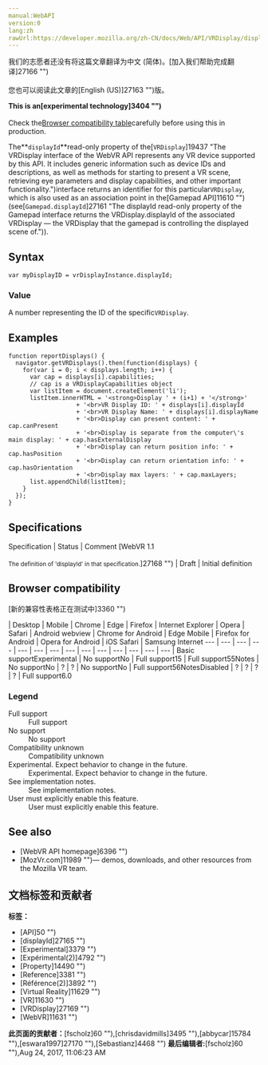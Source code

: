```yaml
---
manual:WebAPI
version:0
lang:zh
rawUrl:https://developer.mozilla.org/zh-CN/docs/Web/API/VRDisplay/displayId
---
```




<bdi>我们的志愿者还没有将这篇文章翻译为<bdi>中文 (简体)</bdi>。[加入我们帮助完成翻译]27166 "")<br></br>您也可以阅读此文章的[English (US)]27163 "")版。</bdi>






**This is an[experimental technology]3404 "")**<br></br>Check the[Browser compatibility table](%11486#Browser_compatibility "")carefully before using this in production.





The**`displayId`**read-only property of the[`VRDisplay`]19437 "The VRDisplay interface of the WebVR API represents any VR device supported by this API. It includes generic information such as device IDs and descriptions, as well as methods for starting to present a VR scene, retrieving eye parameters and display capabilities, and other important functionality.")interface returns an identifier for this particular`VRDisplay`, which is also used as an association point in the[Gamepad API]11610 "")(see[`Gamepad.displayId`]27161 "The displayId read-only property of the Gamepad interface returns the VRDisplay.displayId of the associated VRDisplay — the VRDisplay that the gamepad is controlling the displayed scene of.")).


## Syntax<a name="Syntax"></a>

```
var myDisplayID = vrDisplayInstance.displayId;
```

### Value<a name="Value"></a>


A number representing the ID of the specific`VRDisplay`.


## Examples<a name="Examples"></a>

```
function reportDisplays() {
  navigator.getVRDisplays().then(function(displays) {
    for(var i = 0; i < displays.length; i++) {
      var cap = displays[i].capabilities;
      // cap is a VRDisplayCapabilities object
      var listItem = document.createElement('li');
      listItem.innerHTML = '<strong>Display ' + (i+1) + '</strong>'
                   + '<br>VR Display ID: ' + displays[i].displayId
                   + '<br>VR Display Name: ' + displays[i].displayName
                   + '<br>Display can present content: ' + cap.canPresent
                   + '<br>Display is separate from the computer\'s main display: ' + cap.hasExternalDisplay
                   + '<br>Display can return position info: ' + cap.hasPosition
                   + '<br>Display can return orientation info: ' + cap.hasOrientation
                   + '<br>Display max layers: ' + cap.maxLayers;
      list.appendChild(listItem);
    }
  });
}
```

## Specifications<a name="Specifications"></a>

Specification | Status | Comment 
[WebVR 1.1<br></br><small>The definition of &#39;displayId&#39; in that specification.</small>]27168 "") | Draft | Initial definition 


## Browser compatibility<a name="Browser_compatibility"></a>
[新的兼容性表格正在测试中<i></i>]3360 "")

 | <abbr>Desktop<i></i></abbr> | <abbr>Mobile<i></i></abbr> 
 | <abbr>Chrome<i></i></abbr> | <abbr>Edge<i></i></abbr> | <abbr>Firefox<i></i></abbr> | <abbr>Internet Explorer<i></i></abbr> | <abbr>Opera<i></i></abbr> | <abbr>Safari<i></i></abbr> | <abbr>Android webview<i></i></abbr> | <abbr>Chrome for Android<i></i></abbr> | <abbr>Edge Mobile<i></i></abbr> | <abbr>Firefox for Android<i></i></abbr> | <abbr>Opera for Android<i></i></abbr> | <abbr>iOS Safari<i></i></abbr> | <abbr>Samsung Internet<i></i></abbr> 
 ---  |  ---  |  ---  |  ---  |  ---  |  ---  |  ---  |  ---  |  ---  |  ---  |  ---  |  ---  |  ---  |  ---  | 
Basic support<abbr>Experimental<i></i></abbr> | <abbr>No support</abbr>No | <abbr>Full support</abbr>15 | <abbr>Full support</abbr>55<abbr>Notes<i></i></abbr> | <abbr>No support</abbr>No | <abbr>?</abbr> | <abbr>?</abbr> | <abbr>No support</abbr>No | <abbr>Full support</abbr>56<abbr>Notes<i></i></abbr><abbr>Disabled<i></i></abbr> | <abbr>?</abbr> | <abbr>?</abbr> | <abbr>?</abbr> | <abbr>?</abbr> | <abbr>Full support</abbr>6.0 


### Legend<a name="Legend"></a>
<dl><dt id=''><abbr>Full support</abbr></dt><dd>Full support</dd><dt id=''><abbr>No support</abbr></dt><dd>No support</dd><dt id=''><abbr>Compatibility unknown</abbr></dt><dd>Compatibility unknown</dd><dt id=''><abbr>Experimental. Expect behavior to change in the future.<i></i></abbr></dt><dd>Experimental. Expect behavior to change in the future.</dd><dt id=''><abbr>See implementation notes.<i></i></abbr></dt><dd>See implementation notes.</dd><dt id=''><abbr>User must explicitly enable this feature.<i></i></abbr></dt><dd>User must explicitly enable this feature.</dd></dl>

## See also<a name="See_also"></a>

* [WebVR API homepage]6396 "")
* [MozVr.com]11989 "")— demos, downloads, and other resources from the Mozilla VR team.



## 文档标签和贡献者
**标签：**
* [API]50 "")
* [displayId]27165 "")
* [Experimental]3379 "")
* [Expérimental(2)]4792 "")
* [Property]14490 "")
* [Reference]3381 "")
* [Référence(2)]3892 "")
* [Virtual Reality]11629 "")
* [VR]11630 "")
* [VRDisplay]27169 "")
* [WebVR]11631 "")

**此页面的贡献者：**[fscholz]60 ""),[chrisdavidmills]3495 ""),[abbycar]15784 ""),[eswara1997]27170 ""),[Sebastianz]4468 "")
**最后编辑者:**[fscholz]60 ""),<time>Aug 24, 2017, 11:06:23 AM</time>


